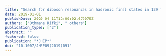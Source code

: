 ```yaml
---
title: "Search for diboson resonances in hadronic final states in 139 fb$^-1$ of $pp$ collisions at $sqrts = 13$ TeV with the ATLAS detector"
date: 2019-01-01
publishDate: 2020-04-11T12:00:02.672075Z
authors: ["Othmane Rifki", " others"]
publication_types: ["2"]
abstract: ""
featured: false
publication: "*JHEP*"
doi: "10.1007/JHEP09(2019)091"
---
```


